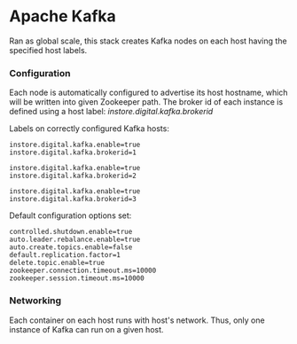 # Apache Kafka

Ran as global scale, this stack creates Kafka nodes on each host having the specified host labels.

### Configuration

Each node is automatically configured to advertise its host hostname, which will be written into given Zookeeper path.
The broker id of each instance is defined using a host label: _instore.digital.kafka.brokerid_

Labels on correctly configured Kafka hosts:
```
instore.digital.kafka.enable=true
instore.digital.kafka.brokerid=1
```
```
instore.digital.kafka.enable=true
instore.digital.kafka.brokerid=2
```
```
instore.digital.kafka.enable=true
instore.digital.kafka.brokerid=3
```

Default configuration options set:
```
controlled.shutdown.enable=true
auto.leader.rebalance.enable=true
auto.create.topics.enable=false
default.replication.factor=1
delete.topic.enable=true
zookeeper.connection.timeout.ms=10000
zookeeper.session.timeout.ms=10000
```

### Networking

Each container on each host runs with host's network. Thus, only one instance of Kafka can run on a given host.